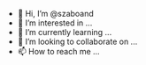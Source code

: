 - 👋 Hi, I’m @szaboand
- 👀 I’m interested in ...
- 🌱 I’m currently learning ...
- 💞️ I’m looking to collaborate on ...
- 📫 How to reach me ...

<!---
szaboand/szaboand is a ✨ special ✨ repository because its `README.md` (this file) appears on your GitHub profile.
You can click the Preview link to take a look at your changes.
--->

